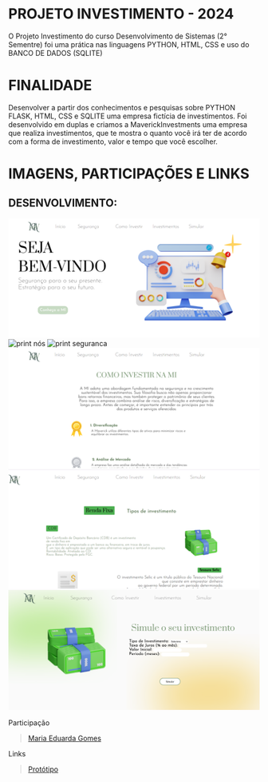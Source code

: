 # PROJETO INVESTIMENTO - 2024
O Projeto Investimento do curso Desenvolvimento de Sistemas (2° Sementre) foi uma prática nas linguagens PYTHON, HTML, CSS e uso do BANCO DE DADOS (SQLITE)

# FINALIDADE
Desenvolver a partir dos conhecimentos e pesquisas sobre PYTHON FLASK, HTML, CSS e SQLITE uma empresa fictícia de investimentos.
Foi desenvolvido em duplas e criamos a MaverickInvestments uma empresa que realiza investimentos, que te mostra o quanto você irá ter de acordo com a forma de investimento, valor e tempo que você escolher.

# IMAGENS, PARTICIPAÇÕES E LINKS

## DESENVOLVIMENTO:
![print sejabemvindo](/static/assets/sejabemvindo.png)
![print nós](/static/assets/nós.png)
![print seguranca](/static/assets/segurança.png)
![print comoinvestir](/static/assets/comoinvestir.png)
![print investimentos](/static/assets/investimentos.png)
![print simular](/static/assets/simular.png)



Participação
> [Maria Eduarda Gomes](https://github.com/MariaGomesR)  

Links
> [Protótipo](https://www.canva.com/design/DAGiLUKmFEM/o7x3IRumkhA1PhV0xnPmBw/edit?utm_content=DAGiLUKmFEM&utm_campaign=designshare&utm_medium=link2&utm_source=sharebutton)  

